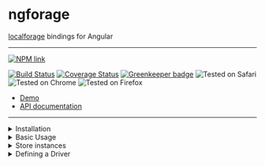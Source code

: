 # ngforage

[localforage](https://www.npmjs.com/package/localforage) bindings for Angular

-----

[![NPM link](https://nodei.co/npm/ngforage.png?downloads=true&downloadRank=true&stars=true)](https://www.npmjs.com/package/ngforage)

[![Build Status](https://travis-ci.org/Alorel/ngforage.svg?branch=4.0.1)](https://travis-ci.org/Alorel/ngforage)
[![Coverage Status](https://coveralls.io/repos/github/Alorel/ngforage/badge.svg?branch=4.0.1)](https://coveralls.io/github/Alorel/ngforage?branch=4.0.1)
[![Greenkeeper badge](https://badges.greenkeeper.io/Alorel/ngforage.svg)](https://greenkeeper.io/)
![Tested on Safari](https://img.shields.io/badge/Safari-tested-brightgreen.svg)
![Tested on Chrome](https://img.shields.io/badge/Chrome-tested-brightgreen.svg)
![Tested on Firefox](https://img.shields.io/badge/Firefox-tested-brightgreen.svg)

* [Demo](https://alorel.github.io/ngforage/)
* [API documentation](https://alorel.github.io/ngforage/docs/)

-----

<details>
  <summary>Installation</summary>
  
  ```bash
   npm install localforage@^1.5.0 ngforage@^2.0.0 # for Angular 5
   npm install localforage@^1.5.0 ngforage@^3.0.0 # for Angular 6
   npm install localforage@^1.5.0 ngforage@^4.0.0 # for Angular 7
  ```
</details>
<details>
  <summary>Basic Usage</summary>
  
  ```typescript
    import {NgForageModule, NgForageConfig, Driver} from 'ngforage';
    
    @NgModule({
      imports: [
        // Optional in Angular 6 and up
        NgForageModule.forRoot(),
        
        // Optional configuration as an alternative to what's below in Angular 6+
        NgForageModule.forRoot({
          name: 'MyApp',
          driver: [ // defaults to indexedDB -> webSQL -> localStorage
            Driver.INDEXED_DB,
            Driver.LOCAL_STORAGE
          ]
        })
      ]
    })
    export class AppModule{
      public constructor(ngfConfig: NgForageConfig) {
        ngfConfig.configure({
          name: 'MyApp',
          driver: [ // defaults to indexedDB -> webSQL -> localStorage
            Driver.INDEXED_DB,
            Driver.LOCAL_STORAGE
          ]
        });
      }
    }
  ```
  
  ```typescript
    import {NgForage, Driver, NgForageCache, NgForageConfig, CachedItem} from 'ngforage';

    @Component({
      /* If you plan on making per-component config adjustments, add the services to the component's providers
       * to receive fresh instances; otherwise, skip the providers section.
       */
      providers: [NgForage, NgForageCache]
    })
    class SomeComponent implements OnInit {
      constructor(private readonly ngf: NgForage, private readonly cache: NgForageCache) {}
      
      public getItem<T = any>(key: string): Promise<T> {
        return this.ngf.getItem<T>(key);
      }
      
      public getCachedItem<T = any>(key: string): Promise<T | null> {
        return this.cache.getCached<T>(key)
          .then((r: CachedItem<T>) => {
            if (!r.hasData || r.expired) {
              return null;
            }
            
            return r.data;
          })
      }
      
      public ngOnInit() {
        this.ngf.name = 'SomeStore';
        this.cache.driver = Driver.LOCAL_STORAGE;
      }
    }
  ```
</details>

<details>
  <summary>Store instances</summary>
  
  It is recommended to declare `NgForage` and/or `NgForageCache` in providers
  if you're not using the default configuration. The running configuration
  hash is used to create and reuse drivers (e.g. different IndexedDB
  databases), therefore setting it on a shared instance might have
  unintended side-effects.
</details>

<details>
  <summary>Defining a Driver</summary>
  
  1. Define a driver as described in the [localForage docs](https://localforage.github.io/localForage/#driver-api-definedriver)
  2. Plug it in, either directly through localForage or through `NgForageConfig`:
  
  ```typescript
  import {NgModule} from "@angular/core";
  import {NgForageConfig, NgForageModule} from 'ngforage';
  import localForage from 'localforage';
  
  // Your driver definition
  const myDriver: LocalForageDriver = {/*...*/};
  
  // Define it through localForage
  localForage.defineDriver(myDriver)
    .then(() => console.log('Defined!'))
    .catch(console.error);
  
  @NgModule({
    imports: [
      NgForageModule
    ]
  })
  export class DemoModule {
  
    constructor(conf: NgForageConfig) {
      // Or through NgForageConfig
      conf.defineDriver(myDriver)
        .then(() => console.log('Defined!'))
        .catch(console.error);
    }
  }
  ```
</details>

